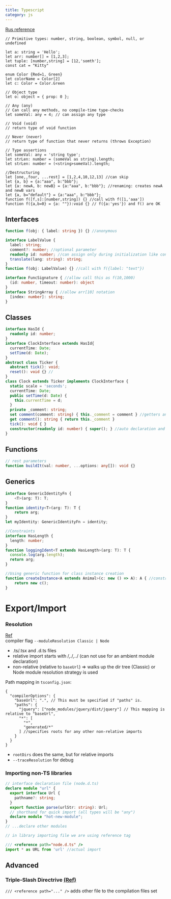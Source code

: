 ```yaml
---
title: Typescript
category: js
---
```

[Rus reference](http://typescript-lang.ru)  


```
// Primitive types: number, string, boolean, symbol, null, or undefined

let a: string = 'Hello';
let arr: number[] = [1,2,3];
let tuple: [number,string] = [12,'somth'];
const cat = "Kitty"

enum Color {Red=1, Green}
let colorName = Color[2]
let c: Color = Color.Green

// Object type
let o: object = { prop: 0 };

// Any (any)
// Can call any methods, no compile-time type-checks
let someVal: any = 4; // can assign any type

// Void (void)
// return type of void function

// Never (never)
// return type of function that never returns (throws Exception)

// Type assertions
let someVal: any = 'string type';
let strLen: number = (someVal as string).length;
let strLen: number = (<string>someVal).length;

//Destructuring
let [one,,four, ...rest] = [1,2,4,10,12,13] //can skip
let {a, b} = {a:"aaa", b:"bbb"};
let {a: newA, b: newB} = {a:"aaa", b:"bbb"}; //renaming: creates newA and newB vars
let {a, b="default"} = {a:"aaa", b:"bbb"};
function f([f,s]:[number,string]) {} //call with f([1,'aaa'])
function f({a,b=0} = {a: ""}):void {} // f({a:'yes'}) and f() are OK

```
## Interfaces
```typescript
function f(obj: { label: string }) {} //anonymous

interface LabelValue {
  label: string;
  comment?: number; //optional parameter
  readonly id: number; //can assign only during initialization like const
  translate(lang: string): string;
}
function f(obj: LabelValue) {} //call with f({label: "text"})

interface FuncSignature { //allow call this as f(10,1000)
  (id: number, timeout: number): object
}
interface StringArray { //allow arr[10] notation
  [index: number]: string;
}
```

## Classes
```typescript
interface HasId {
  readonly id: number;
}
interface ClockInterface extends HasId{  
  currentTime: Date;
  setTime(d: Date);
}
abstract class Ticker {
  abstract tick(): void;
  reset(): void {} //
}
class Clock extends Ticker implements ClockInterface {
  static scale = 'seconds';
  currentTime: Date;
  public setTime(d: Date) {
    this.currentTime = d;
  }
  private _comment: string;
  set comment(comment: string) { this._comment = comment } //getters and setters for property
  get comment(): string { return this._comment }
  tick(): void { }
  constructor(readonly id: number) { super(); } //auto declaration and initialization of the class member "id"
}
```

## Functions
```typescript
// rest parameters
function buildIt(val: number, ...options: any[]): void {}
```

## Generics
```typescript
interface GenericIdentityFn {
    <T>(arg: T): T;
}
function identity<T>(arg: T): T {
    return arg;
}
let myIdentity: GenericIdentityFn = identity;

//Constraints
interface HasLength {
  length: number;
}
function loggingIdent<T extends HasLength>(arg: T): T {
  console.log(arg.length);
  return arg;
}

//Using generic function for class instance creation
function createInstance<A extends Animal>(c: new () => A): A { //constructor signature
    return new c();
}
```

# Export/Import
### Resolution
[Ref](https://www.typescriptlang.org/docs/handbook/module-resolution.html)  
compiler flag `--moduleResolution Classic | Node`
* .ts/.tsx and .d.ts files
* relative import starts with /,./,../ (can not use for an ambient module declaration)
* non-relative (relative to `baseUrl`) => walks up the dir tree (Classic) or Node module resolution strategy is used

Path mapping in `tsconfig.json`:  
```
{
  "compilerOptions": {
    "baseUrl": ".", // This must be specified if "paths" is.
    "paths": {
      "jquery": ["node_modules/jquery/dist/jquery"] // This mapping is relative to "baseUrl",
      "*": [
        "*",
        "generated/*"
      ] //specifies roots for any other non-relative imports
    }
  }
}
```

- `rootDirs` does the same, but for relative imports
- `--traceResolution` for debug

### Importing non-TS libraries

```typescript
// interface declaration file (node.d.ts)
declare module "url" {
  export interface Url {
    pathname?: string;
  }
  export function parse(urlStr: string): Url;
  // shorthand for quick import (all types will be "any")
  declare module "hot-new-module";
}
// ...declare other modules

// in library importing file we are using reference tag

/// <reference path="node.d.ts" />
import * as URL from 'url' //actual import
```

## Advanced
### Triple-Slash Directrive [(Ref)](https://www.typescriptlang.org/docs/handbook/triple-slash-directives.html)
`/// <reference path="..." />` adds other file to the compilation files set
